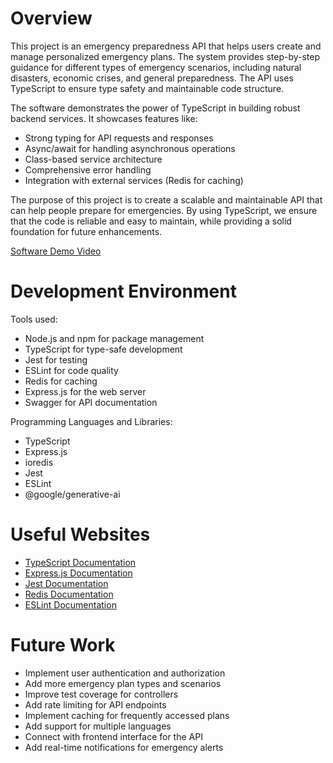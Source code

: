 # Overview

This project is an emergency preparedness API that helps users create and manage personalized emergency plans. The system provides step-by-step guidance for different types of emergency scenarios, including natural disasters, economic crises, and general preparedness. The API uses TypeScript to ensure type safety and maintainable code structure.

The software demonstrates the power of TypeScript in building robust backend services. It showcases features like:
- Strong typing for API requests and responses
- Async/await for handling asynchronous operations
- Class-based service architecture
- Comprehensive error handling
- Integration with external services (Redis for caching)

The purpose of this project is to create a scalable and maintainable API that can help people prepare for emergencies. By using TypeScript, we ensure that the code is reliable and easy to maintain, while providing a solid foundation for future enhancements.

[Software Demo Video](https://youtu.be/ydm67NiU0a4)

# Development Environment

Tools used:
- Node.js and npm for package management
- TypeScript for type-safe development
- Jest for testing
- ESLint for code quality
- Redis for caching
- Express.js for the web server
- Swagger for API documentation

Programming Languages and Libraries:
- TypeScript
- Express.js
- ioredis
- Jest
- ESLint
- @google/generative-ai

# Useful Websites

- [TypeScript Documentation](https://www.typescriptlang.org/docs/)
- [Express.js Documentation](https://expressjs.com/)
- [Jest Documentation](https://jestjs.io/)
- [Redis Documentation](https://redis.io/documentation)
- [ESLint Documentation](https://eslint.org/docs/)

# Future Work

- Implement user authentication and authorization
- Add more emergency plan types and scenarios
- Improve test coverage for controllers
- Add rate limiting for API endpoints
- Implement caching for frequently accessed plans
- Add support for multiple languages
- Connect with frontend interface for the API
- Add real-time notifications for emergency alerts
